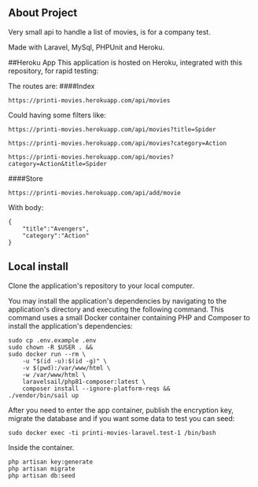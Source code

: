 ## About Project

Very small api to handle a list of movies, is for a company test.

Made with Laravel, MySql, PHPUnit and Heroku.

##Heroku App
This application is hosted on Heroku, integrated with this repository, for rapid testing:

The routes are:
####Index
```
https://printi-movies.herokuapp.com/api/movies
```

Could having some filters like:
```
https://printi-movies.herokuapp.com/api/movies?title=Spider
```

```
https://printi-movies.herokuapp.com/api/movies?category=Action
```

```
https://printi-movies.herokuapp.com/api/movies?category=Action&title=Spider
```

####Store
```
https://printi-movies.herokuapp.com/api/add/movie
```

With body:
``` 
{
    "title":"Avengers",
    "category":"Action"
}
```

## Local install
Clone the application's repository to your local computer.

You may install the application's dependencies by navigating to the application's directory and executing the following command. This command uses a small Docker container containing PHP and Composer to install the application's dependencies:

```
sudo cp .env.example .env
sudo chown -R $USER . &&
sudo docker run --rm \
    -u "$(id -u):$(id -g)" \
    -v $(pwd):/var/www/html \
    -w /var/www/html \
    laravelsail/php81-composer:latest \
    composer install --ignore-platform-reqs &&
./vendor/bin/sail up
```

After you need to enter the app container, publish the encryption key, migrate the database and 
if you want some data to test you can seed:
```
sudo docker exec -ti printi-movies-laravel.test-1 /bin/bash
```
Inside the container.
```
php artisan key:generate
php artisan migrate
php artisan db:seed
```

